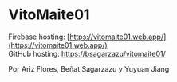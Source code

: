 # VitoMaite01

Firebase hosting: [https://vitomaite01.web.app/](https://vitomaite01.web.app/)  
GitHub hosting: [https://bsagarzazu/vitomaite01/](https://bsagarzazu/vitomaite01/)

Por Ariz Flores, Beñat Sagarzazu y Yuyuan Jiang
